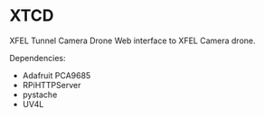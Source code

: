 # XTCD

XFEL Tunnel Camera Drone
Web interface to XFEL Camera drone.

Dependencies:

- Adafruit PCA9685
- RPiHTTPServer
- pystache
- UV4L
